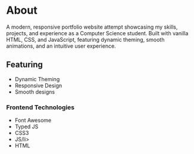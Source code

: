 # About
A modern, responsive portfolio website attempt showcasing my skills, projects, and experience as a Computer Science student. 
Built with vanilla HTML, CSS, and JavaScript, featuring dynamic theming, smooth animations, and an intuitive user experience.

## Featuring 
<ul>
  <li>Dynamic Theming</li>
  <li>Responsive Design</li>
  <li>Smooth designs</li>
</ul>

### Frontend Technologies
<ul>
  <li>Font Awesome</li>
  <li>Typed JS</li>
  <li>CSS3</li>
  <li>JS/li>
  <li>HTML</li>
</ul>
